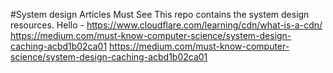 #System design Articles Must See
This repo contains the system design resources. 
Hello - https://www.cloudflare.com/learning/cdn/what-is-a-cdn/
https://medium.com/must-know-computer-science/system-design-caching-acbd1b02ca01
https://medium.com/must-know-computer-science/system-design-caching-acbd1b02ca01
